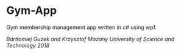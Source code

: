# Gym-App
Gym membership management app written in c# using wpf.

*Bartłomiej Guzek and Krzysztof Mazany University of Science and Technology 2018*
